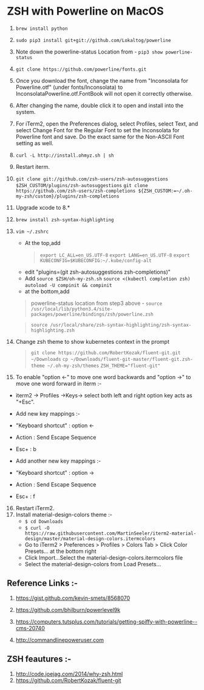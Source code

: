 # ZSH with Powerline on MacOS

1. ```brew install python```
2. ```sudo pip3 install git+git://github.com/Lokaltog/powerline```
3. Note down the powerline-status Location from - ```pip3 show powerline-status```
4. ```git clone https://github.com/powerline/fonts.git```
5. Once you download the font, change the name from "Inconsolata for Powerline.otf" (under fonts/Inconsolata) to InconsolataPowerline.otf.FontBook will not open it correctly otherwise.
6. After changing the name, double click it to open and install into the system.
7. For iTerm2, open the Preferences dialog, select Profiles, select Text, and select Change Font for the Regular Font to set the Inconsolata for Powerline font and save.
   Do the exact same for the Non-ASCII Font setting as well.
8. ```curl -L http://install.ohmyz.sh | sh```
9. Restart iterm.
10. ```git clone git://github.com/zsh-users/zsh-autosuggestions $ZSH_CUSTOM/plugins/zsh-autosuggestions```
    ```git clone https://github.com/zsh-users/zsh-completions ${ZSH_CUSTOM:=~/.oh-my-zsh/custom}/plugins/zsh-completions```
11. Upgrade xcode to 8.*
12. ```brew install zsh-syntax-highlighting```
13. ```vim ~/.zshrc```
    - At the top,add
      > ```export LC_ALL=en_US.UTF-8```
      > ```export LANG=en_US.UTF-8``` 
      > ```export KUBECONFIG=$KUBECONFIG:~/.kube/config-alt```
    - edit "plugins=(git zsh-autosuggestions zsh-completions)"
    - Add ```source $ZSH/oh-my-zsh.sh```
```source <(kubectl completion zsh)```
```autoload -U compinit && compinit```
    - at the bottom,add 
     > powerline-status location from step3 above - ```source /usr/local/lib/python3.4/site-packages/powerline/bindings/zsh/powerline.zsh```

     > ```source /usr/local/share/zsh-syntax-highlighting/zsh-syntax-highlighting.zsh```
14. Change zsh theme to show kubernetes context in the prompt
      > ```git clone https://github.com/RobertKozak/fluent-git.git ~/Downloads```
      > ```cp ~/Downloads/fluent-git-master/fluent-git.zsh-theme ~/.oh-my-zsh/themes```
      > ```ZSH_THEME="fluent-git"```
15. To enable "option <-" to move one word backwards and "option ->" to move one word forward in iterm :-
   - iterm2 -> Profiles ->Keys-> select both left and right option key acts as "+Esc".
   - Add new key mappings :-
   - "Keyboard shortcut" : option <-
   - Action : Send Escape Sequence
   - Esc+ : b
   
   - Add another new key mappings :-
   - "Keyboard shortcut" : option ->
   - Action : Send Escape Sequence
   - Esc+ : f
16. Restart iTerm2.
17. Install material-design-colors theme :-
    - ```$ cd Downloads```
    - ```$ curl -O https://raw.githubusercontent.com/MartinSeeler/iterm2-material-design/master/material-design-colors.itermcolors```
    - Go to iTerm2 > Preferences > Profiles > Colors Tab > Click Color Presets… at the bottom right
    - Click Import…Select the material-design-colors.itermcolors file
    - Select the material-design-colors from Load Presets…

## Reference Links :- 

1. https://gist.github.com/kevin-smets/8568070

2. https://github.com/bhilburn/powerlevel9k

3. https://computers.tutsplus.com/tutorials/getting-spiffy-with-powerline--cms-20740

4. http://commandlinepoweruser.com

## ZSH feautures :-

1. http://code.joejag.com/2014/why-zsh.html
2. https://github.com/RobertKozak/fluent-git
